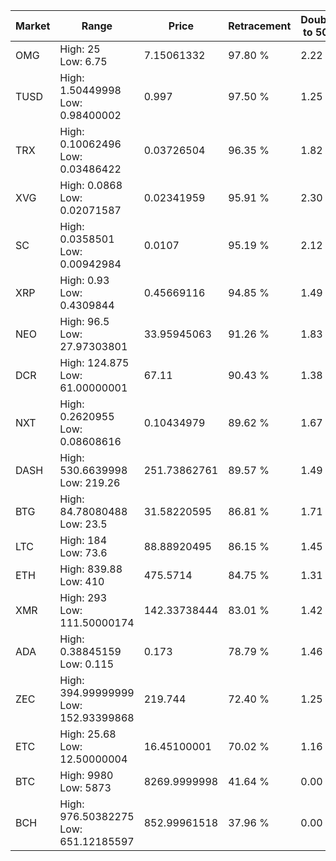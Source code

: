 | Market | Range | Price| Retracement | Doubles to 50% |
| --- | --- | --- | --- | --- |
| OMG | High: 25<br />Low: 6.75 | 7.15061332 | 97.80 % | 2.22 |
| TUSD | High: 1.50449998<br />Low: 0.98400002 | 0.997 | 97.50 % | 1.25 |
| TRX | High: 0.10062496<br />Low: 0.03486422 | 0.03726504 | 96.35 % | 1.82 |
| XVG | High: 0.0868<br />Low: 0.02071587 | 0.02341959 | 95.91 % | 2.30 |
| SC | High: 0.0358501<br />Low: 0.00942984 | 0.0107 | 95.19 % | 2.12 |
| XRP | High: 0.93<br />Low: 0.4309844 | 0.45669116 | 94.85 % | 1.49 |
| NEO | High: 96.5<br />Low: 27.97303801 | 33.95945063 | 91.26 % | 1.83 |
| DCR | High: 124.875<br />Low: 61.00000001 | 67.11 | 90.43 % | 1.38 |
| NXT | High: 0.2620955<br />Low: 0.08608616 | 0.10434979 | 89.62 % | 1.67 |
| DASH | High: 530.6639998<br />Low: 219.26 | 251.73862761 | 89.57 % | 1.49 |
| BTG | High: 84.78080488<br />Low: 23.5 | 31.58220595 | 86.81 % | 1.71 |
| LTC | High: 184<br />Low: 73.6 | 88.88920495 | 86.15 % | 1.45 |
| ETH | High: 839.88<br />Low: 410 | 475.5714 | 84.75 % | 1.31 |
| XMR | High: 293<br />Low: 111.50000174 | 142.33738444 | 83.01 % | 1.42 |
| ADA | High: 0.38845159<br />Low: 0.115 | 0.173 | 78.79 % | 1.46 |
| ZEC | High: 394.99999999<br />Low: 152.93399868 | 219.744 | 72.40 % | 1.25 |
| ETC | High: 25.68<br />Low: 12.50000004 | 16.45100001 | 70.02 % | 1.16 |
| BTC | High: 9980<br />Low: 5873 | 8269.9999998 | 41.64 % | 0.00 |
| BCH | High: 976.50382275<br />Low: 651.12185597 | 852.99961518 | 37.96 % | 0.00 |
